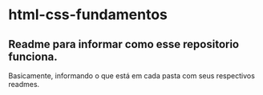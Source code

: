 # html-css-fundamentos

## Readme para informar como esse repositorio funciona.
Basicamente, informando o que está em cada pasta com seus respectivos readmes.
